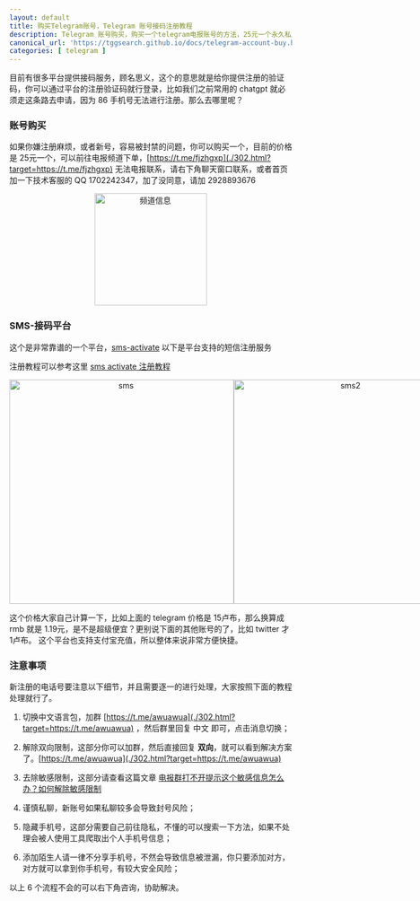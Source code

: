 ```yaml
---
layout: default
title: 购买Telegram账号，Telegram 账号接码注册教程
description: Telegram 账号购买，购买一个telegram电报账号的方法，25元一个永久私人账号，如果不想购买，想自己接码注册，这里也有非常详细的教程，接码注册就10元以下，但是过程会比较繁琐一些。
canonical_url: 'https://tggsearch.github.io/docs/telegram-account-buy.html'
categories: [ telegram ]
---
```

目前有很多平台提供接码服务，顾名思义，这个的意思就是给你提供注册的验证码，你可以通过平台的注册验证码就行登录，比如我们之前常用的 chatgpt 就必须走这条路去申请，因为 86 手机号无法进行注册。那么去哪里呢？
### 账号购买

如果你嫌注册麻烦，或者新号，容易被封禁的问题，你可以购买一个，目前的价格是 25元一个，可以前往电报频道下单，[https://t.me/fjzhgxp](./302.html?target=https://t.me/fjzhgxp) 无法电报联系，请右下角聊天窗口联系，或者首页加一下技术客服的 QQ 1702242347，加了没同意，请加 2928893676
<div align=center>
    <img alt="频道信息" src="https://cdn.jsdelivr.net/gh/tggsearch/tggSearch.github.io/assets/img/account-buy.webp" height=200px/>
</div>

### SMS-接码平台

这个是非常靠谱的一个平台，[sms-activate](./302.html?target=https://sms-activate.org/?ref=2821105) 以下是平台支持的短信注册服务

注册教程可以参考这里 [sms activate 注册教程](./receive-code.html)

<div align=center  style="display: flex">
    <img style="flex: 1;text-align: center;object-fit: cover;" alt="sms" src="https://cdn.jsdelivr.net/gh/tggsearch/tggSearch.github.io/assets/img/sms-1.webp" height=400px/>
    <img style="flex: 1;text-align: center;object-fit: cover;" alt="sms2" src="https://cdn.jsdelivr.net/gh/tggsearch/tggSearch.github.io/assets/img/sms-2.webp" height=400px/>
</div>

这个价格大家自己计算一下，比如上面的 telegram 价格是 15卢布，那么换算成 rmb 就是 1.19元，是不是超级便宜？更别说下面的其他账号的了，比如 twitter 才 1卢布。
这个平台也支持支付宝充值，所以整体来说非常方便快捷。

### 注意事项

新注册的电话号要注意以下细节，并且需要逐一的进行处理，大家按照下面的教程处理就行了。

1. 切换中文语言包，加群 [https://t.me/awuawua](./302.html?target=https://t.me/awuawua) ，然后群里回复 中文 即可，点击消息切换；

2. 解除双向限制，这部分你可以加群，然后直接回复 <b>双向</b>，就可以看到解决方案了。[https://t.me/awuawua](./302.html?target=https://t.me/awuawua)

3. 去除敏感限制，这部分请查看这篇文章 [电报群打不开提示这个敏感信息怎么办？如何解除敏感限制](./telegram-group-spc.html)

4. 谨慎私聊，新账号如果私聊较多会导致封号风险；

5. 隐藏手机号，这部分需要自己前往隐私，不懂的可以搜索一下方法，如果不处理会被人使用工具爬取出个人手机号信息；

6. 添加陌生人请一律不分享手机号，不然会导致信息被泄漏，你只要添加对方，对方就可以拿到你手机号，有较大安全风险；

以上 6 个流程不会的可以右下角咨询，协助解决。

